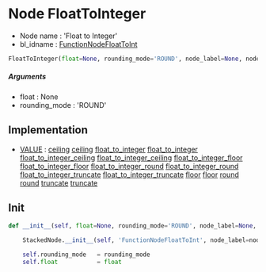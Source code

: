 # Node FloatToInteger

- Node name : 'Float to Integer'
- bl_idname : [FunctionNodeFloatToInt](https://docs.blender.org/api/current/bpy.types.FunctionNodeFloatToInt.html)


``` python
FloatToInteger(float=None, rounding_mode='ROUND', node_label=None, node_color=None)
```
##### Arguments

- float : None
- rounding_mode : 'ROUND'

## Implementation

- [VALUE](/docs/GeoNodes/socket_VALUE.md) : [ceiling](/docs/GeoNodes/socket_VALUE.md#ceiling) [ceiling](/docs/GeoNodes/socket_VALUE.md#ceiling) [float_to_integer](/docs/GeoNodes/socket_VALUE.md#float_to_integer) [float_to_integer](/docs/GeoNodes/socket_VALUE.md#float_to_integer) [float_to_integer_ceiling](/docs/GeoNodes/socket_VALUE.md#float_to_integer_ceiling) [float_to_integer_ceiling](/docs/GeoNodes/socket_VALUE.md#float_to_integer_ceiling) [float_to_integer_floor](/docs/GeoNodes/socket_VALUE.md#float_to_integer_floor) [float_to_integer_floor](/docs/GeoNodes/socket_VALUE.md#float_to_integer_floor) [float_to_integer_round](/docs/GeoNodes/socket_VALUE.md#float_to_integer_round) [float_to_integer_round](/docs/GeoNodes/socket_VALUE.md#float_to_integer_round) [float_to_integer_truncate](/docs/GeoNodes/socket_VALUE.md#float_to_integer_truncate) [float_to_integer_truncate](/docs/GeoNodes/socket_VALUE.md#float_to_integer_truncate) [floor](/docs/GeoNodes/socket_VALUE.md#floor) [floor](/docs/GeoNodes/socket_VALUE.md#floor) [round](/docs/GeoNodes/socket_VALUE.md#round) [round](/docs/GeoNodes/socket_VALUE.md#round) [truncate](/docs/GeoNodes/socket_VALUE.md#truncate) [truncate](/docs/GeoNodes/socket_VALUE.md#truncate)

## Init

``` python
def __init__(self, float=None, rounding_mode='ROUND', node_label=None, node_color=None):

    StackedNode.__init__(self, 'FunctionNodeFloatToInt', node_label=node_label, node_color=node_color)

    self.rounding_mode   = rounding_mode
    self.float           = float
```

